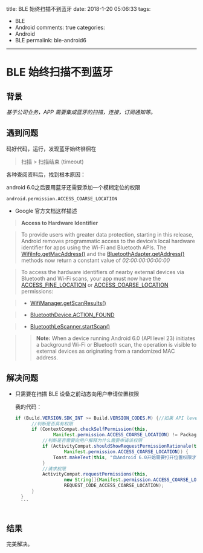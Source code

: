 title: BLE 始终扫描不到蓝牙
date: 2018-1-20 05:06:33
tags: 
 - BLE
 - Android
comments: true
categories: 
 - Android
 - BLE
permalink: ble-android6
---

# BLE 始终扫描不到蓝牙

## 背景  

  _基于公司业务，APP 需要集成蓝牙的扫描，连接，订阅通知等。_
  
## 遇到问题

  码好代码，运行，发现蓝牙始终徘徊在 
  
  > 扫描 > 扫描结束 (timeout) 
  
  各种查阅资料后，找到根本原因：
  
  android 6.0之后要用蓝牙还需要添加一个模糊定位的权限
  
  `android.permission.ACCESS_COARSE_LOCATION`
  
  - Google 官方文档这样描述
  
  > __Access to Hardware Identifier__
  
  > To provide users with greater data protection, starting in this release, Android removes programmatic access to the device’s local hardware identifier for apps using the Wi-Fi and Bluetooth APIs. The [WifiInfo.getMacAddress()] and the [BluetoothAdapter.getAddress()] methods now return a constant value of _02:00:00:00:00:00_
  
  >To access the hardware identifiers of nearby external devices via Bluetooth and Wi-Fi scans, your app must now have the [ACCESS\_FINE\_LOCATION] or [ACCESS\_COARSE\_LOCATION] permissions:
  
  >- [WifiManager.getScanResults()]
 
  >- [BluetoothDevice.ACTION\_FOUND]
  
  >- [BluetoothLeScanner.startScan()]
  
  >> __Note:__ When a device running Android 6.0 (API level 23) initiates a background Wi-Fi or Bluetooth scan, the operation is visible to external devices as originating from a randomized MAC address.

## 解决问题
  - 只需要在扫描 BLE 设备之前动态向用户申请位置权限
  
    我的代码：

      ```java
      if (Build.VERSION.SDK_INT >= Build.VERSION_CODES.M) {//如果 API level 是大于等于 23(Android 6.0) 时
            //判断是否具有权限
            if (ContextCompat.checkSelfPermission(this,
                    Manifest.permission.ACCESS_COARSE_LOCATION) != PackageManager.PERMISSION_GRANTED) {
                //判断是否需要向用户解释为什么需要申请该权限
                if (ActivityCompat.shouldShowRequestPermissionRationale(this,
                        Manifest.permission.ACCESS_COARSE_LOCATION)) {
                    Toast.makeText(this, "自Android 6.0开始需要打开位置权限才可以搜索到Ble设备", Toast.LENGTH_SHORT).show();
                }
                //请求权限
                ActivityCompat.requestPermissions(this,
                        new String[]{Manifest.permission.ACCESS_COARSE_LOCATION},
                        REQUEST_CODE_ACCESS_COARSE_LOCATION);
            }
        }
        ``` 
         
## 结果

完美解决。

<!--以下是本文用到的超链接-->

[WifiInfo.getMacAddress()]:https://developer.android.com/reference/android/net/wifi/WifiInfo.html#getMacAddress()
[BluetoothAdapter.getAddress()]:https://developer.android.com/reference/android/bluetooth/BluetoothAdapter.html#getAddress()
[ACCESS\_COARSE\_LOCATION]:https://developer.android.com/reference/android/Manifest.permission.html#ACCESS_COARSE_LOCATION  
[ACCESS\_FINE\_LOCATION]:https://developer.android.com/reference/android/Manifest.permission.html#ACCESS_FINE_LOCATION
[WifiManager.getScanResults()]:https://developer.android.com/reference/android/net/wifi/WifiManager.html#getScanResults()
[BluetoothDevice.ACTION\_FOUND]:https://developer.android.com/reference/android/bluetooth/BluetoothDevice.html#ACTION_FOUND
[BluetoothLeScanner.startScan()]:https://developer.android.com/reference/android/bluetooth/le/BluetoothLeScanner.html#startScan(android.bluetooth.le.ScanCallback)


